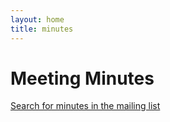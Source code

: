 ```yaml
---
layout: home
title: minutes
---
```


# Meeting Minutes

[Search for minutes in the mailing list](https://www.w3.org/Search/Mail/Public/search?lists=public-publishingcg&keywords=minutes)